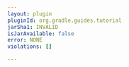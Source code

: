 ```yaml
---
layout: plugin
pluginId: org.gradle.guides.tutorial
jarSha1: INVALID
isJarAvailable: false
error: NONE
violations: []

---
```


